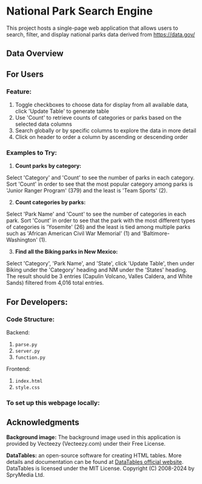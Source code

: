 # National Park Search Engine
This project hosts a single-page web application that allows users to search, filter, and display national parks data derived from https://data.gov/

## Data Overview

## For Users
### Feature:
1. Toggle checkboxes to choose data for display from all available data, click 'Update Table' to generate table
2. Use 'Count' to retrieve counts of categories or parks based on the selected data columns
3. Search globally or by specific columns to explore the data in more detail
4. Click on header to order a column by ascending or descending order

### Examples to Try:
1. **Count parks by category:** 

Select 'Category' and 'Count' to see the number of parks in each category. Sort 'Count' in order to see that the most popular category among parks is 'Junior Ranger Program' (379) and the least is 'Team Sports' (2). 

2. **Count categories by parks:** 

Select 'Park Name' and 'Count' to see the number of categories in each park. Sort 'Count' in order to see that the park with the most different types of categories is 'Yosemite' (26) and the least is tied among multiple parks such as 'African American Civil War Memorial' (1) and 'Baltimore-Washington' (1). 

3. **Find all the Biking parks in New Mexico:**

Select 'Category', 'Park Name', and 'State', click 'Update Table', then under Biking under the 'Category' heading and NM under the 'States' heading. The result should be 3 entries (Capulin Volcano, Valles Caldera, and White Sands) filtered from 4,016 total entries. 

## For Developers:
### Code Structure:
Backend:
1. `parse.py`
2. `server.py`
3. `function.py`

Frontend:
1. `index.html`
2. `style.css`

### To set up this webpage locally:

## Acknowledgments
**Background image:** The background image used in this application is provided by Vecteezy (Vecteezy.com) under their Free License.

**DataTables:** an open-source software for creating HTML tables. More details and documentation can be found at [DataTables official website](https://datatables.net/). DataTables is licensed under the MIT License. Copyright (C) 2008-2024 by SpryMedia Ltd.

